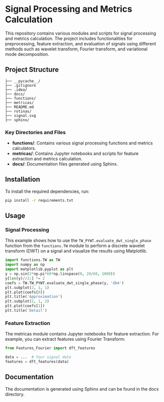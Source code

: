 # Signal Processing and Metrics Calculation

This repository contains various modules and scripts for signal processing and metrics calculation. The project includes functionalities for preprocessing, feature extraction, and evaluation of signals using different methods such as wavelet transform, Fourier transform, and variational mode decomposition.

## Project Structure

```plaintext
├── __pycache__/
├── .gitignore
├── .idea/
├── docs/
├── functions/
├── metricas/
├── README.md
├── rotinas/
├── signal.svg
├── sphinx/
```

### Key Directories and Files

- **functions/**: Contains various signal processing functions and metrics calculators.
- **metricas/**: Contains Jupyter notebooks and scripts for feature extraction and metrics calculation.
- **docs/**: Documentation files generated using Sphinx.

## Installation

To install the required dependencies, run:

```sh
pip install -r requirements.txt
```

## Usage

### Signal Processing

This example shows how to use the `TW_PYWT.evaluate_dwt_single_phase` function from the `functions.TW` module to perform a discrete wavelet transform (DWT) on a signal and visualize the results using Matplotlib.

```python
import functions.TW as TW
import numpy as np
import matplotlib.pyplot as plt
y = np.sin(2*np.pi*60*np.linspace(0, 20/60, 1000))
y[len(y)//2:] *= 2
coefs = TW.TW_PYWT.evaluate_dwt_single_phase(y, 'db4')
plt.subplot(2, 1, 1)
plt.plot(coefs[0])
plt.title('Approximation')
plt.subplot(2, 1, 2)
plt.plot(coefs[1])
plt.title('Detail')
```

### Feature Extraction

The metricas module contains Jupyter notebooks for feature extraction. For example, you can extract features using Fourier Transform:

```python
from Features_Fourier import dft_features

data = ...  # Your signal data
features = dft_features(data)
```

## Documentation

The documentation is generated using Sphinx and can be found in the docs directory.

